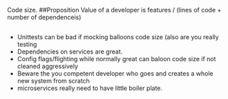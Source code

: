 Code size.
##Proposition 
Value of a developer is features / (lines of code + number of dependenceis)
##
* Unittests can be bad if mocking balloons code size (also are you really testing 
* Dependencies on services are great.
* Config flags/flighting while normally great can baloon code size if not cleaned aggressively 
* Beware the you competent developer who goes and creates a whole new system from scratch
* microservices really need to have little boiler plate. 
